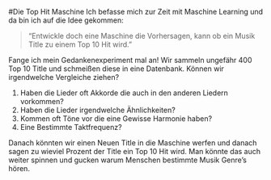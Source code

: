 #Die Top Hit Maschine
Ich befasse mich zur Zeit mit Maschine Learning und da bin ich auf die Idee gekommen:
>“Entwickle doch eine Maschine die Vorhersagen, kann ob ein Musik Title zu einem Top 10 Hit wird.”

Fange ich mein Gedankenexperiment mal an! 
Wir sammeln ungefähr 400 Top 10 Title und schmeißen diese in eine Datenbank.
Können wir irgendwelche Vergleiche ziehen?
1. Haben die Lieder oft Akkorde die auch in den anderen Liedern vorkommen?
2. Haben die Lieder irgendwelche Ähnlichkeiten?
3. Kommen oft Töne vor die eine Gewisse Harmonie haben?
4. Eine Bestimmte Taktfrequenz?

Danach könnten wir einen Neuen Title in die Maschine werfen und danach sagen zu wieviel Prozent der Title ein Top 10 Hit wird.
Man könnte das auch weiter spinnen und gucken warum Menschen bestimmte Musik Genre’s hören.
